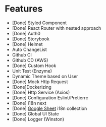 # Features

- [Done] Styled Component
- [Done] React Router with nested approach
- [Done] Auth0
- [Done] Storybook
- [Done] Helmet
- Auto ChangeList
- Github CI
- Github CD (AWS)
- [Done] Custom Hook
- Unit Test (Enzyme)
- Dynamic Theme based on User
- [Done] Mock Http Request
- [Done]Dockerizing
- [Done] Http Service (Axios)
- [Done] Configuration Eslint/Pretierrc
- [Done] i18n next
- [Done] [Google Sheet](https://docs.google.com/spreadsheets/d/1WMWpSX5AGMG63q5QzxwnNsxLreaGucnVqIiTyf4uRtw/edit#gid=0) i18n collection
- [Done] Global UI State
- [Done] Logger (Winston)
